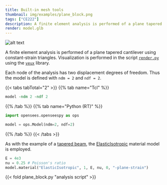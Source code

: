 ```yaml
---
title: Built-in mesh tools
thumbnail: img/examples/plane_block.png
tags: ["CE222"]
description: A finite element analysis is performed of a plane tapered cantilever using constant-strain triangles.
render: model.glb
---
```


![alt text](image.png)

A finite element analysis is performed of a plane tapered cantilever using constant-strain triangles. 
Visualization is performed in the script [`render.py`](render.py) using the [`veux`](https://pypi.org/project/veux) library.

Each node of the analysis has two displacement degrees of freedom. Thus the model is defined with
`ndm = 2` and `ndf = 2`. 

{{< tabs tabTotal="2" >}}
{{% tab name="Tcl" %}}
```tcl
model -ndm 2 -ndf 2
```
{{% /tab %}}
{{% tab name="Python (RT)" %}}
```python
import opensees.openseespy as ops

model = ops.Model(ndm=2, ndf=2)
```
{{% /tab %}}
{{< /tabs >}}

As with the example of a [tapered beam](../planetaper/), the [ElasticIsotropic](https://opensees.stairlab.io/user/manual/material/ndMaterials/ElasticIsotropic.html) material model is employed.

```python
E = 4e3
nu = 0.25 # Poisson's ratio
model.material("ElasticIsotropic", 1, E, nu, 0, "-plane-strain")
```

{{< fold plane_block.py "analysis script" >}}

